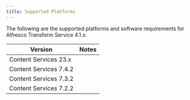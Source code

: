 ```yaml
---
title: Supported Platforms
---
```


The following are the supported platforms and software requirements for Alfresco Transform Service 4.1.x:

|Version|Notes|
|-------|-----|
| Content Services 23.x | |
| Content Services 7.4.2 | |
| Content Services 7.3.2 | |
| Content Services 7.2.2 | |